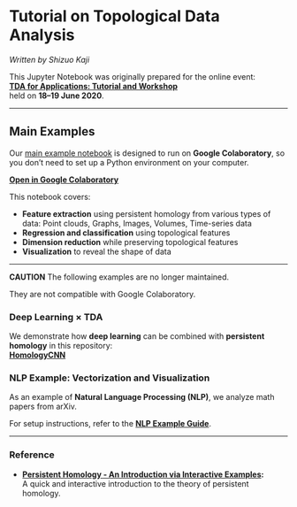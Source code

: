 # Tutorial on Topological Data Analysis  
*Written by Shizuo Kaji*

This Jupyter Notebook was originally prepared for the online event:  
**[TDA for Applications: Tutorial and Workshop](https://sites.google.com/view/tda-application-tutorial/)**  
held on **18–19 June 2020**.

---

## Main Examples  

Our [main example notebook](TopologicalDataAnalysisWithPython.ipynb) is designed to run on **Google Colaboratory**, so you don’t need to set up a Python environment on your computer.  

[**Open in Google Colaboratory**](https://colab.research.google.com/github/shizuo-kaji/TutorialTopologicalDataAnalysis/blob/master/TopologicalDataAnalysisWithPython.ipynb)

This notebook covers:  
- **Feature extraction** using persistent homology from various types of data:  Point clouds, Graphs, Images, Volumes, Time-series data  
- **Regression and classification** using topological features  
- **Dimension reduction** while preserving topological features  
- **Visualization** to reveal the shape of data  

---

**CAUTION**
The following examples are no longer maintained.

They are not compatible with Google Colaboratory.

### Deep Learning × TDA  

We demonstrate how **deep learning** can be combined with **persistent homology** in this repository:  
[**HomologyCNN**](https://github.com/shizuo-kaji/HomologyCNN)  

### NLP Example: Vectorization and Visualization  

As an example of **Natural Language Processing (NLP)**, we analyze math papers from arXiv.  

For setup instructions, refer to the [**NLP Example Guide**](NLP_example.md).  

---

### Reference  

- **[Persistent Homology - An Introduction via Interactive Examples](https://iuricichf.github.io/ICT/index.html):**  
  A quick and interactive introduction to the theory of persistent homology.  
